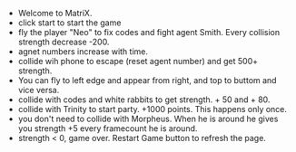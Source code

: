 - Welcome to MatriX.
- click start to start the game
- fly the player "Neo" to fix codes and fight agent Smith. Every collision strength decrease -200.
- agnet numbers increase with time.
- collide wih phone to escape (reset agent number) and get 500+ strength.
- You can fly to left edge and appear from right, and top to buttom and vice versa.
- collide with codes and white rabbits to get strength. + 50 and + 80.
- collide with Trinity to start party. +1000 points. This happens only once.
- you don't need to collide with Morpheus. When he is around he gives you strength +5 every framecount he is around.
- strength < 0, game over. Restart Game button to refresh the page.
